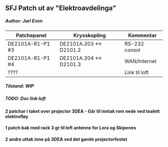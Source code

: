 ## SFJ Patch ut av "Elektroavdelinga"
##### Author: Jarl Even

|    Patchepanel   |      Krysskopling       |  Kommentar    |
|------------------|-------------------------|---------------|
| DE2101A-R1-P1 #3 | DE2101A.203 <-> D2101.2 | RS-232 consol |
| DE2101A-R1-P1 #4 | DE2101A.204 <-> D2101.3 | WAN/Internet  |
|  ????            |                         | Link til loft |

##### Tilstand: WIP
##### TODO: Doc link loft

#### 2 patchar i taket over projector 3DEA - Går til inntak rom nede ved toalett elektrofløy
#### 1 patch bak med rack 3 gr til loft antenne for Lora og Skipenes

#### 2 andre uttak inne på 3DEA ved det gamle projectorfestet
